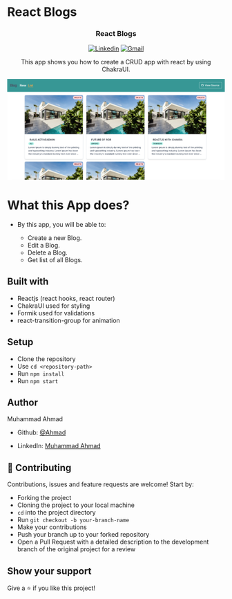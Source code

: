 # React Blogs

<h3 align="center">React Blogs</h3>

<div align="center">

[![Linkedin](https://img.shields.io/badge/-LinkedIn-blue?style=flat&logo=Linkedin&logoColor=white)](https://www.linkedin.com/in/muhammad-ahmad20/)
[![Gmail](https://img.shields.io/badge/-Gmail-c14438?style=flat&logo=Gmail&logoColor=white)](mailto:Umair,muhammad.ahmad8043@gmail.com)
</div>
<p align="center">This app shows you how to create a CRUD app with react by using ChakraUI.</p>

![App Demo](/home_page.png) 

# What this App does?

- By this app, you will be able to:

  - Create a new Blog.
  - Edit a Blog.
  - Delete a Blog.
  - Get list of all Blogs.

## Built with

- Reactjs (react hooks, react router)
- ChakraUI used for styling 
- Formik used for validations
- react-transition-group for animation

## Setup

- Clone the repository
- Use `cd <repository-path>`
- Run `npm install`
- Run `npm start`

## Author

Muhammad Ahmad

- Github: [@Ahmad](https://github.com/MA-Ahmad)

- LinkedIn: [Muhammad Ahmad](https://www.linkedin.com/in/muhammad-ahmad20/)

## 🤝 Contributing

Contributions, issues and feature requests are welcome! Start by:

- Forking the project
- Cloning the project to your local machine
- `cd` into the project directory
- Run `git checkout -b your-branch-name`
- Make your contributions
- Push your branch up to your forked repository
- Open a Pull Request with a detailed description to the development branch of the original project for a review

## Show your support

Give a ⭐️ if you like this project!